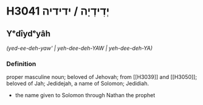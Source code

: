 # H3041 יְדִידְיָה / ידידיה

## Yᵉdîydᵉyâh

_(yed-ee-deh-yaw' | yeh-dee-deh-YAW | yeh-dee-deh-YA)_

### Definition

proper masculine noun; beloved of Jehovah; from [[H3039]] and [[H3050]]; beloved of Jah; Jedidejah, a name of Solomon; Jedidiah.

- the name given to Solomon through Nathan the prophet
